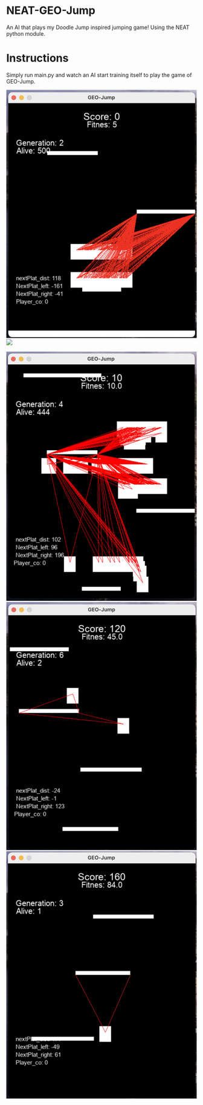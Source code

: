 # NEAT-GEO-Jump
An AI that plays my Doodle Jump inspired jumping game! Using the NEAT python module.

# Instructions
Simply run main.py and watch an AI start training itself to play the game of GEO-Jump.

![Alt text](images/Geo-Jump1.png)
<img src="https://github.com/SimonBurmer/NEAT-GEO-Jump/blob/master/images/Geo-Jump1.png" height="50%" width=auto>

![Alt text](images/Geo-Jump2.png)
![Alt text](images/Geo-Jump3.png)
![Alt text](images/Geo-Jump4.png)
